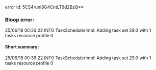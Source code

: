 error id: 5CS4runl8G4CntLT6d2BzQ==
### Bloop error:

25/06/18 00:36:22 INFO TaskSchedulerImpl: Adding task set 29.0 with 1 tasks resource profile 0
#### Short summary: 

25/06/18 00:36:22 INFO TaskSchedulerImpl: Adding task set 29.0 with 1 tasks resource profile 0